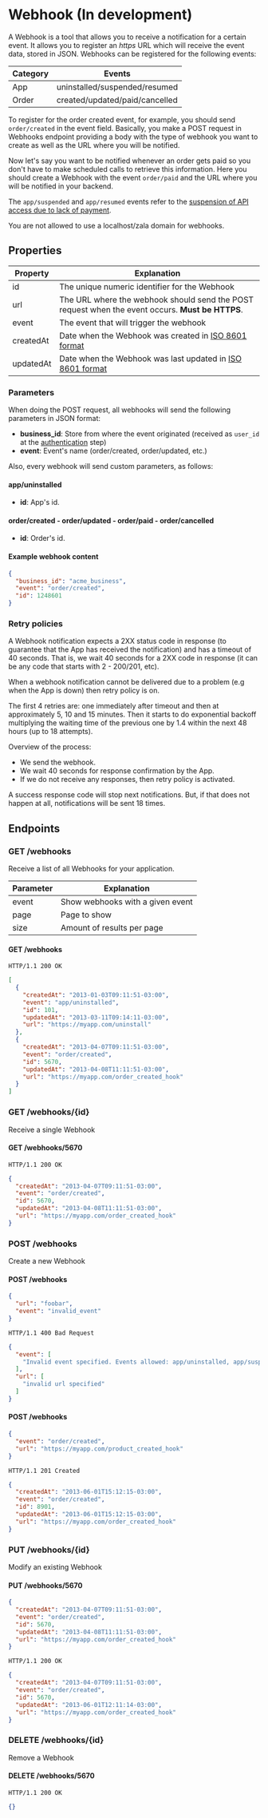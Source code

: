 # Webhook (In development)

A Webhook is a tool that allows you to receive a notification for a certain event. It allows you to register an _https_
URL which will receive the event data, stored in JSON. Webhooks can be registered for the following events:

| Category | Events                         |
|----------|--------------------------------|
| App      | uninstalled/suspended/resumed  |
| Order    | created/updated/paid/cancelled |

To register for the order created event, for example, you should send `order/created` in the event field. Basically, you
make a POST request in Webhooks endpoint providing a body with the type of webhook you want to create as well as the URL
where you will be notified.

Now let's say you want to be notified whenever an order gets paid so you don't have to make scheduled calls to retrieve
this information. Here you should create a Webhook with the event `order/paid` and the URL where you will be notified in
your backend.

The `app/suspended` and `app/resumed` events refer to
the [suspension of API access due to lack of payment](https://github.com/zala-team/zala-api-docs/#suspension-of-api-access-due-to-lack-of-payment).

You are not allowed to use a localhost/zala domain for webhooks.

## Properties

| Property  | Explanation                                                                                        |
|-----------|----------------------------------------------------------------------------------------------------|
| id        | The unique numeric identifier for the Webhook                                                      |
| url       | The URL where the webhook should send the POST request when the event occurs. **Must be HTTPS**.   |
| event     | The event that will trigger the webhook                                                            |
| createdAt | Date when the Webhook was created in [ISO 8601 format](http://en.wikipedia.org/wiki/ISO_8601)      |
| updatedAt | Date when the Webhook was last updated in [ISO 8601 format](http://en.wikipedia.org/wiki/ISO_8601) |

### Parameters

When doing the POST request, all webhooks will send the following parameters in JSON format:

- **business_id**: Store from where the event originated (received as `user_id` at
  the [authentication](./authentication.md) step)
- **event**: Event's name (order/created, order/updated, etc.)

Also, every webhook will send custom parameters, as follows:

#### app/uninstalled

- **id**: App's id.

#### order/created - order/updated - order/paid - order/cancelled

- **id**: Order's id.

#### Example webhook content

```json
{
  "business_id": "acme_business",
  "event": "order/created",
  "id": 1248601
}
```

### Retry policies

A Webhook notification expects a 2XX status code in response (to guarantee that the App has received the notification)
and has a timeout of 40 seconds. That is, we wait 40 seconds for a 2XX code in response (it can be any code that starts
with 2 - 200/201, etc).

When a webhook notification cannot be delivered due to a problem (e.g when the App is down) then retry policy is on.

The first 4 retries are: one immediately after timeout and then at approximately 5, 10 and 15 minutes. Then it starts to
do exponential backoff multiplying the waiting time of the previous one by 1.4 within the next 48 hours (up to 18
attempts).

Overview of the process:

- We send the webhook.
- We wait 40 seconds for response confirmation by the App.
- If we do not receive any responses, then retry policy is activated.

A success response code will stop next notifications. But, if that does not happen at all, notifications will be sent 18
times.

## Endpoints

### GET /webhooks

Receive a list of all Webhooks for your application.

| Parameter | Explanation                      |
|-----------|----------------------------------|
| event     | Show webhooks with a given event |
| page      | Page to show                     |
| size      | Amount of results per page       |

#### GET /webhooks

`HTTP/1.1 200 OK`

```json
[
  {
    "createdAt": "2013-01-03T09:11:51-03:00",
    "event": "app/uninstalled",
    "id": 101,
    "updatedAt": "2013-03-11T09:14:11-03:00",
    "url": "https://myapp.com/uninstall"
  },
  {
    "createdAt": "2013-04-07T09:11:51-03:00",
    "event": "order/created",
    "id": 5670,
    "updatedAt": "2013-04-08T11:11:51-03:00",
    "url": "https://myapp.com/order_created_hook"
  }
]
```

### GET /webhooks/{id}

Receive a single Webhook

#### GET /webhooks/5670

`HTTP/1.1 200 OK`

```json
{
  "createdAt": "2013-04-07T09:11:51-03:00",
  "event": "order/created",
  "id": 5670,
  "updatedAt": "2013-04-08T11:11:51-03:00",
  "url": "https://myapp.com/order_created_hook"
}
```

### POST /webhooks

Create a new Webhook

#### POST /webhooks

```json
{
  "url": "foobar",
  "event": "invalid_event"
}
```

`HTTP/1.1 400 Bad Request`

```json
{
  "event": [
    "Invalid event specified. Events allowed: app/uninstalled, app/suspended, app/resumed, order/created, order/updated, order/paid, order/cancelled"
  ],
  "url": [
    "invalid url specified"
  ]
}
```

#### POST /webhooks

```json
{
  "event": "order/created",
  "url": "https://myapp.com/product_created_hook"
}
```

`HTTP/1.1 201 Created`

```json
{
  "createdAt": "2013-06-01T15:12:15-03:00",
  "event": "order/created",
  "id": 8901,
  "updatedAt": "2013-06-01T15:12:15-03:00",
  "url": "https://myapp.com/order_created_hook"
}
```

### PUT /webhooks/{id}

Modify an existing Webhook

#### PUT /webhooks/5670

```json
{
  "createdAt": "2013-04-07T09:11:51-03:00",
  "event": "order/created",
  "id": 5670,
  "updatedAt": "2013-04-08T11:11:51-03:00",
  "url": "https://myapp.com/order_created_hook"
}
```

`HTTP/1.1 200 OK`

```json
{
  "createdAt": "2013-04-07T09:11:51-03:00",
  "event": "order/created",
  "id": 5670,
  "updatedAt": "2013-06-01T12:11:14-03:00",
  "url": "https://myapp.com/order_created_hook"
}
```

### DELETE /webhooks/{id}

Remove a Webhook

#### DELETE /webhooks/5670

`HTTP/1.1 200 OK`

```json
{}
```
